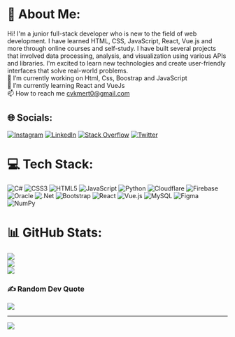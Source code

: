 # 💫 About Me:
Hi! I'm a junior full-stack developer who is new to the field of web development. I have learned HTML, CSS, JavaScript, React, Vue.js and more through online courses and self-study. I have built several projects that involved data processing, analysis, and visualization using various APIs and libraries. I'm excited to learn new technologies and create user-friendly interfaces that solve real-world problems. <br>🔭 I’m currently working on Html, Css, Boostrap and JavaScript<br>🌱 I’m currently learning React and VueJs<br>📫 How to reach me cvkmert0@gmail.com


## 🌐 Socials:
[![Instagram](https://img.shields.io/badge/Instagram-%23E4405F.svg?logo=Instagram&logoColor=white)](https://instagram.com/cvkmert/) 
[![LinkedIn](https://img.shields.io/badge/LinkedIn-%230077B5.svg?logo=linkedin&logoColor=white)](https://www.linkedin.com/in/cvkmert/) 
[![Stack Overflow](https://img.shields.io/badge/-Stackoverflow-FE7A16?logo=stack-overflow&logoColor=white)](https://stackoverflow.com/users/18621933/cvkmert) [![Twitter](https://img.shields.io/badge/Twitter-%231DA1F2.svg?logo=Twitter&logoColor=white)](https://twitter.com/cvkmert_) 

# 💻 Tech Stack:
![C#](https://img.shields.io/badge/c%23-%23239120.svg?style=flat&logo=c-sharp&logoColor=white) ![CSS3](https://img.shields.io/badge/css3-%231572B6.svg?style=flat&logo=css3&logoColor=white) ![HTML5](https://img.shields.io/badge/html5-%23E34F26.svg?style=flat&logo=html5&logoColor=white) ![JavaScript](https://img.shields.io/badge/javascript-%23323330.svg?style=flat&logo=javascript&logoColor=%23F7DF1E) ![Python](https://img.shields.io/badge/python-3670A0?style=flat&logo=python&logoColor=ffdd54) ![Cloudflare](https://img.shields.io/badge/Cloudflare-F38020?style=flat&logo=Cloudflare&logoColor=white) ![Firebase](https://img.shields.io/badge/firebase-%23039BE5.svg?style=flat&logo=firebase) ![Oracle](https://img.shields.io/badge/Oracle-F80000?style=flat&logo=oracle&logoColor=white) ![.Net](https://img.shields.io/badge/.NET-5C2D91?style=flat&logo=.net&logoColor=white) ![Bootstrap](https://img.shields.io/badge/bootstrap-%23563D7C.svg?style=flat&logo=bootstrap&logoColor=white) ![React](https://img.shields.io/badge/react-%2320232a.svg?style=flat&logo=react&logoColor=%2361DAFB) ![Vue.js](https://img.shields.io/badge/vuejs-%2335495e.svg?style=flat&logo=vuedotjs&logoColor=%234FC08D) ![MySQL](https://img.shields.io/badge/mysql-%2300f.svg?style=flat&logo=mysql&logoColor=white) 	![Figma](https://img.shields.io/badge/figma-%23F24E1E.svg?style=flat&logo=figma&logoColor=white) ![NumPy](https://img.shields.io/badge/numpy-%23013243.svg?style=flat&logo=numpy&logoColor=white)
# 📊 GitHub Stats:
![](https://github-readme-stats.vercel.app/api?username=cvkmert&theme=darcula&hide_border=false&include_all_commits=true&count_private=true)<br/>
![](https://github-readme-streak-stats.herokuapp.com/?user=cvkmert&theme=darcula&hide_border=false)<br/>
![](https://github-readme-stats.vercel.app/api/top-langs/?username=cvkmert&theme=darcula&hide_border=false&include_all_commits=true&count_private=true&layout=compact)

### ✍️ Random Dev Quote
![](https://quotes-github-readme.vercel.app/api?type=horizontal&theme=dark)

---
[![](https://visitcount.itsvg.in/api?id=cvkmert&icon=5&color=0)](https://visitcount.itsvg.in)

<!-- Proudly created with GPRM ( https://gprm.itsvg.in ) -->
